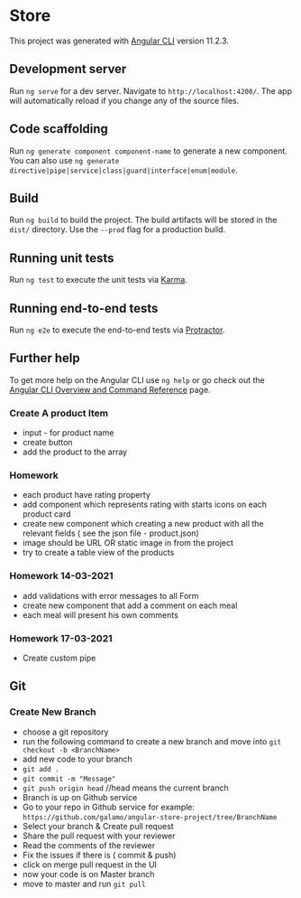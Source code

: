 # Store

This project was generated with [Angular CLI](https://github.com/angular/angular-cli) version 11.2.3.

## Development server

Run `ng serve` for a dev server. Navigate to `http://localhost:4200/`. The app will automatically reload if you change any of the source files.

## Code scaffolding

Run `ng generate component component-name` to generate a new component. You can also use `ng generate directive|pipe|service|class|guard|interface|enum|module`.

## Build

Run `ng build` to build the project. The build artifacts will be stored in the `dist/` directory. Use the `--prod` flag for a production build.

## Running unit tests

Run `ng test` to execute the unit tests via [Karma](https://karma-runner.github.io).

## Running end-to-end tests

Run `ng e2e` to execute the end-to-end tests via [Protractor](http://www.protractortest.org/).

## Further help

To get more help on the Angular CLI use `ng help` or go check out the [Angular CLI Overview and Command Reference](https://angular.io/cli) page.



### Create A product Item
 - input - for product name
 - create button
 - add the product to the array

 
 ### Homework
 - each product have rating property
 - add component which represents rating with starts icons on each product card
 - create new component which creating a new product with all the relevant fields ( see the json file - product.json)
 - image should be URL OR static image in from the project
 - try to create a table view of the products


 ### Homework 14-03-2021
 - add validations with error messages to all Form
 - create new component that add a comment on each meal
 - each meal will present his own comments
 
### Homework 17-03-2021
- Create custom pipe



## Git
### Create New Branch

- choose a git repository 
- run the following command to create a new branch and move into `git checkout -b <BranchName>`
- add new code to your branch
- `git add .`
- `git commit -m "Message"`
- `git push origin head` //head means the current branch
- Branch is up on Github service
- Go to your repo in Github service for example: `https://github.com/galamo/angular-store-project/tree/BranchName`
- Select your branch & Create pull request
- Share the pull request with your reviewer 
- Read the comments of the reviewer
- Fix the issues if there is ( commit & push)
- click on merge pull request in the UI 
- now your code is on Master branch
- move to master and run `git pull`

